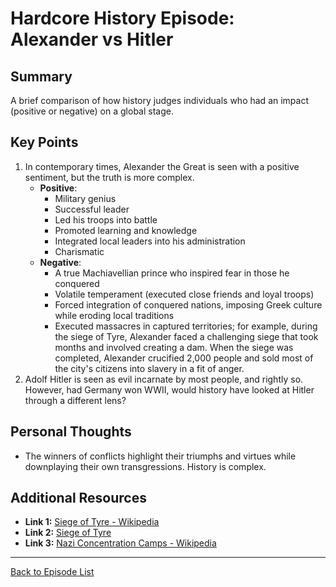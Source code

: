 # Hardcore History Episode: Alexander vs Hitler

## Summary

A brief comparison of how history judges individuals who had an impact (positive or negative) on a global stage.

## Key Points

1. In contemporary times, Alexander the Great is seen with a positive sentiment, but the truth is more complex.
   - **Positive**:
     - Military genius
     - Successful leader
     - Led his troops into battle
     - Promoted learning and knowledge
     - Integrated local leaders into his administration
     - Charismatic
   - **Negative**:
     - A true Machiavellian prince who inspired fear in those he conquered
     - Volatile temperament (executed close friends and loyal troops)
     - Forced integration of conquered nations, imposing Greek culture while eroding local traditions
     - Executed massacres in captured territories; for example, during the siege of Tyre, Alexander faced a challenging siege that took months and involved creating a dam. When the siege was completed, Alexander crucified 2,000 people and sold most of the city's citizens into slavery in a fit of anger.
2. Adolf Hitler is seen as evil incarnate by most people, and rightly so. However, had Germany won WWII, would history have looked at Hitler through a different lens?

## Personal Thoughts

- The winners of conflicts highlight their triumphs and virtues while downplaying their own transgressions. History is complex.

## Additional Resources

- **Link 1:** [Siege of Tyre - Wikipedia](https://en.wikipedia.org/wiki/Siege_of_Tyre_(332_BC))
- **Link 2:** [Siege of Tyre](https://alexander-the-great.org/alexanders-campaign/siege-of-tyre)
- **Link 3:** [Nazi Concentration Camps - Wikipedia](https://en.wikipedia.org/wiki/Nazi_concentration_camps)

---

[Back to Episode List](../index.md)
